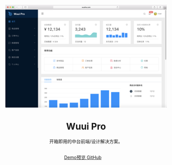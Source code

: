 <wu-row>
 <wu-col :xs="24" :sm="24" :md="12" :lg="12" :xl="12">
 	<img src="../../../assets/images/pro.png">
 </wu-col>
 <wu-col :xs="24" :sm="24" :md="12" :lg="12" :xl="12" class="start-right">
	 <h1 align="center">Wuui Pro</h1>
	 <div align="center">
	 	<p>开箱即用的中台前端/设计解决方案。</P>
	 	<div  class="start-button">
	 		<a href="http://wuui.github.io/pro/#/home" target="_blank">
				<wu-button size="large" type="primary">Demo预览</wu-button>
			</a>
			<a href="https://github.com/wsihe/wuui-pro" target="_blank">
				<wu-button size="large" icon="github">GitHub</wu-button>
			</a>
	 </div>
	 </div>
 </wu-col>
</wu-row>


</div>


<style>
.start-right {
  padding-top: 80px
}
.start-button {
	margin: 30px 0 0 -20px
}
.start-button .wu-btn {
	margin-left: 20px;
	border-radius: 36px
}
</style>